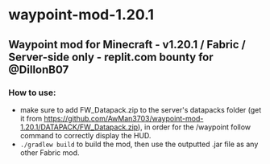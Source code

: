 # waypoint-mod-1.20.1
## Waypoint mod for Minecraft - v1.20.1 / Fabric / Server-side only - replit.com bounty for @DillonB07

### How to use:
- make sure to add FW_Datapack.zip to the server's datapacks folder (get it from https://github.com/AwMan3703/waypoint-mod-1.20.1/DATAPACK/FW_Datapack.zip), in order for the /waypoint follow command to correctly display the HUD.
- `./gradlew build` to build the mod, then use the outputted .jar file as any other Fabric mod.
